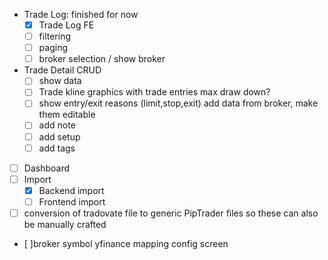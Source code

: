 - Trade Log: finished for now
    - [x] Trade Log FE
    - [ ] filtering
    - [ ] paging
    - [ ] broker selection / show broker
- Trade Detail CRUD
    - [ ] show data
    - [ ] Trade kline graphics with trade entries max draw down?
    - [ ] show entry/exit reasons (limit,stop,exit) add data from broker, make them editable
    - [ ] add note
    - [ ] add setup
    - [ ] add tags
- [ ] Dashboard
- [ ] Import
    - [x] Backend import
    - [ ] Frontend import

- [ ] conversion of tradovate file to generic PipTrader files so these can also be manually crafted
- [ ]broker symbol yfinance mapping config screen

